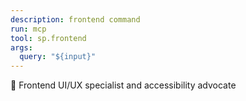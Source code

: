 ```yaml
---
description: frontend command
run: mcp
tool: sp.frontend
args:
  query: "${input}"
---
```


🎨 Frontend
UI/UX specialist and accessibility advocate
